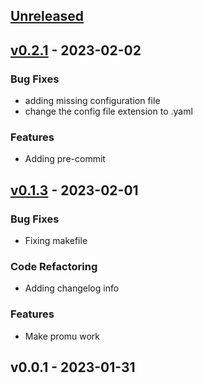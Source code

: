 <a name="unreleased"></a>
## [Unreleased]


<a name="v0.2.1"></a>
## [v0.2.1] - 2023-02-02
### Bug Fixes
- adding missing configuration file
- change the config file extension to .yaml

### Features
- Adding pre-commit


<a name="v0.1.3"></a>
## [v0.1.3] - 2023-02-01
### Bug Fixes
- Fixing makefile

### Code Refactoring
- Adding changelog info

### Features
- Make promu work


<a name="v0.0.1"></a>
## v0.0.1 - 2023-01-31

[Unreleased]: https://github.com/Whyrl35/prometheus-saltstack-exporter/compare/v0.2.1...HEAD
[v0.2.1]: https://github.com/Whyrl35/prometheus-saltstack-exporter/compare/v0.1.3...v0.2.1
[v0.1.3]: https://github.com/Whyrl35/prometheus-saltstack-exporter/compare/v0.0.1...v0.1.3
